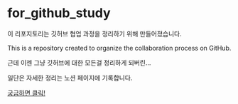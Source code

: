 # for_github_study
이 리포지토리는 깃허브 협업 과정을 정리하기 위해 만들어졌습니다.

This is a repository created to organize the collaboration process on GitHub.


근데 이젠 그냥 깃허브에 대한 모든걸 정리하게 되버린...

일단은 자세한 정리는 노션 페이지에 기록합니다.

[궁금하면 클릭!](https://www.notion.so/Github-998bb248850a40639a09384a85fe8c6d?pvs=4)
